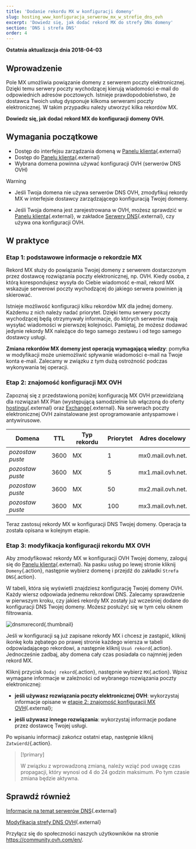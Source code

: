 ```yaml
---
title: 'Dodanie rekordu MX w konfiguracji domeny'
slug: hosting_www_konfiguracja_serwerow_mx_w_strefie_dns_ovh
excerpt: 'Dowiedz się, jak dodać rekord MX do strefy DNs domeny'
section: 'DNS i strefa DNS'
order: 4
---
```


**Ostatnia aktualizacja dnia 2018-04-03**

## Wprowadzenie

Pole MX umożliwia powiązanie domeny z serwerem poczty elektronicznej. Dzięki temu serwery poczty wychodzącej kierują wiadomości e-mail do odpowiednich adresów pocztowych. Istnieje prawdopodobieństwo, że dostawca Twoich usług dysponuje kilkoma serwerami poczty elektronicznej. W takim przypadku należy utworzyć kilka rekordów MX.

**Dowiedz się, jak dodać rekord MX do konfiguracji domeny OVH.**

## Wymagania początkowe

- Dostęp do interfejsu zarządzania domeną w [Panelu klienta](https://www.ovh.com/auth/?action=gotomanager){.external}
- Dostęp do [Panelu klienta](https://www.ovh.com/auth/?action=gotomanager){.external}
- Wybrana domena powinna używać konfiguracji OVH (serwerów DNS OVH)

> [!warning]
>
> - Jeśli Twoja domena nie używa serwerów DNS OVH, zmodyfikuj rekordy MX w interfejsie dostawcy zarządzającego konfiguracją Twojej domeny.
>
> - Jeśli Twoja domena jest zarejestrowana w OVH, możesz sprawdzić w [Panelu klienta](https://www.ovh.com/auth/?action=gotomanager){.external}, w zakładce [Serwery DNS](https://www.ovh.com/auth/?action=gotomanager){.external}, czy używa ona konfiguracji OVH.
>

## W praktyce

### Etap 1: podstawowe informacje o rekordzie MX

Rekord MX służy do powiązania Twojej domeny z serwerem dostarczonym przez dostawcę rozwiązania poczty elektronicznej, np. OVH. Kiedy osoba, z którą korespondujesz wysyła do Ciebie wiadomość e-mail, rekord MX wskazuje serwerowi poczty wychodzącej do jakiego serwera powinien ją skierować.

Istnieje możliwość konfiguracji kilku rekordów MX dla jednej domeny. Każdemu z nich należy nadać priorytet. Dzięki temu serwery poczty wychodzącej będą otrzymywały informacje, do których serwerów mają wysyłać wiadomości w pierwszej kolejności. Pamiętaj, że możesz dodawać jedynie rekordy MX należące do tego samego zestawu i od tego samego dostawcy usługi.

**Zmiana rekordów MX domeny jest operacją wymagającą wiedzy**: pomyłka w modyfikacji może uniemożliwić spływanie wiadomości e-mail na Twoje konta e-mail. Zalecamy w związku z tym dużą ostrożność podczas wykonywania tej operacji.

### Etap 2: znajomość konfiguracji MX OVH

Zapoznaj się z przedstawioną poniżej konfiguracją MX OVH przewidzianą dla rozwiązań MX Plan (występującą samodzielnie lub włączoną do oferty [hostingu](https://www.ovh.pl/hosting//){.external} oraz [Exchange](https://www.ovh.pl/emaile/){.external}. Na serwerach poczty elektronicznej OVH zainstalowane jest oprogramowanie antyspamowe i antywirusowe.

|Domena|TTL|Typ rekordu|Priorytet|Adres docelowy|
|---|---|---|---|---|
|*pozostaw puste*|3600 |MX|1|mx0.mail.ovh.net.|
|*pozostaw puste*|3600 |MX|5|mx1.mail.ovh.net.|
|*pozostaw puste*|3600 |MX|50 |mx2.mail.ovh.net.|
|*pozostaw puste*|3600 |MX|100|mx3.mail.ovh.net.|

Teraz zastosuj rekordy MX w konfiguracji DNS Twojej domeny. Operacja ta została opisana w kolejnym etapie. 

### Etap 3: modyfikacja konfiguracji rekordu MX OVH

Aby zmodyfikować rekordy MX w konfiguracji OVH Twojej domeny, zaloguj się do [Panelu klienta](https://www.ovh.com/auth/?action=gotomanager){.external}. Na pasku usług po lewej stronie kliknij `Domeny`{.action}, następnie wybierz domenę i przejdź do zakładki `Strefa DNS`{.action}.

W tabeli, która się wyświetli znajdziesz konfigurację Twojej domeny OVH. Każdy wiersz odpowiada jednemu rekordowi DNS. Zalecamy sprawdzenie w pierwszym kroku, czy jakieś rekordy MX zostały już wcześniej dodane do konfiguracji DNS Twojej domeny. Możesz posłużyć się w tym celu oknem filtrowania.

![dnsmxrecord](images/mx-records-dns-zone.png){.thumbnail}

Jeśli w konfiguracji są już zapisane rekordy MX i chcesz je zastąpić, kliknij ikonkę koła zębatego po prawej stronie każdego wiersza w tabeli odpowiadającego rekordowi, a następnie kliknij `Usuń rekord`{.action}. Jednocześnie zadbaj, aby domena cały czas posiadała co najmniej jeden rekord MX.

Kliknij przycisk `Dodaj rekord`{.action}, następnie wybierz `MX`{.action}. Wpisz wymagane informacje w zależności od wybranego rozwiązania poczty elektronicznej:

- **jeśli używasz rozwiązania poczty elektronicznej OVH**: wykorzystaj informacje opisane w [etapie 2: znajomość konfiguracji MX OVH](https://docs.ovh.com/pl/domains/hosting_www_konfiguracja_serwerow_mx_w_strefie_dns_ovh/#etap-2-znajomosc-konfiguracji-mx-ovh){.external};

- **jeśli używasz innego rozwiązania**: wykorzystaj informacje podane przez dostawcę Twojej usługi.

Po wpisaniu informacji zakończ ostatni etap, następnie kliknij `Zatwierdź`{.action}.

> [!primary]
>
> W związku z wprowadzoną zmianą, należy wziąć pod uwagę czas propagacji, który wynosi od 4 do 24 godzin maksimum. Po tym czasie zmiana będzie aktywna.
>

## Sprawdź również

[Informacje na temat serwerów DNS](https://docs.ovh.com/pl/domains/hosting_www_informacje_na_temat_serwerow_dns/){.external}

[Modyfikacja strefy DNS OVH](https://docs.ovh.com/pl/domains/hosting_www_jak_edytowac_strefe_dns/){.external}

Przyłącz się do społeczności naszych użytkowników na stronie <https://community.ovh.com/en/>.